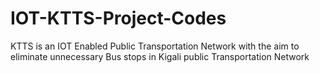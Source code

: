 # IOT-KTTS-Project-Codes
KTTS is an IOT Enabled Public Transportation Network with the aim to eliminate unnecessary Bus stops in Kigali public Transportation Network
